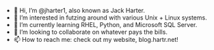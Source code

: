 - 👋 Hi, I’m @jharter1, also known as Jack Harter.
- 👀 I’m interested in futzing around with various Unix + Linux systems.
- 🌱 I’m currently learning RHEL, Python, and Microsoft SQL Server.
- 💞️ I’m looking to collaborate on whatever pays the bills.
- 📫 How to reach me: check out my website, blog.hartr.net!

<!---
jharter1/jharter1 is a ✨ special ✨ repository because its `README.md` (this file) appears on your GitHub profile.
You can click the Preview link to take a look at your changes.
--->
